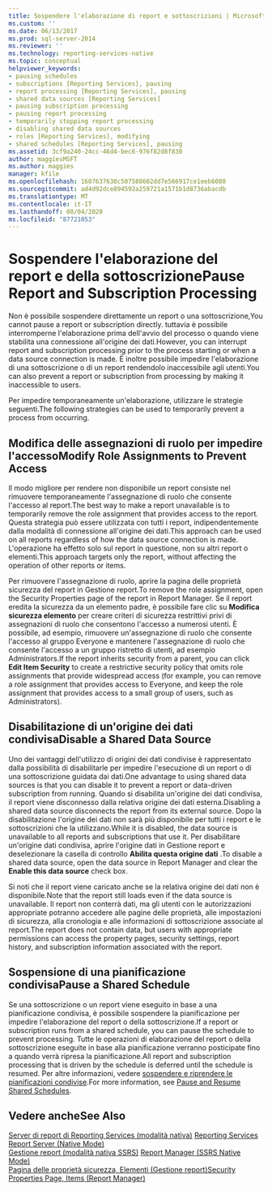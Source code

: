 ```yaml
---
title: Sospendere l'elaborazione di report e sottoscrizioni | Microsoft Docs
ms.custom: ''
ms.date: 06/13/2017
ms.prod: sql-server-2014
ms.reviewer: ''
ms.technology: reporting-services-native
ms.topic: conceptual
helpviewer_keywords:
- pausing schedules
- subscriptions [Reporting Services], pausing
- report processing [Reporting Services], pausing
- shared data sources [Reporting Services]
- pausing subscription processing
- pausing report processing
- temporarily stopping report processing
- disabling shared data sources
- roles [Reporting Services], modifying
- shared schedules [Reporting Services], pausing
ms.assetid: 3cf9a240-24cc-46d4-bec6-976f82d8f830
author: maggiesMSFT
ms.author: maggies
manager: kfile
ms.openlocfilehash: 1607637630c507588602dd7e566917ce1eeb6080
ms.sourcegitcommit: ad4d92dce894592a259721a1571b1d8736abacdb
ms.translationtype: MT
ms.contentlocale: it-IT
ms.lasthandoff: 08/04/2020
ms.locfileid: "87721053"
---
```

# <a name="pause-report-and-subscription-processing"></a><span data-ttu-id="a6bc5-102">Sospendere l'elaborazione del report e della sottoscrizione</span><span class="sxs-lookup"><span data-stu-id="a6bc5-102">Pause Report and Subscription Processing</span></span>
  <span data-ttu-id="a6bc5-103">Non è possibile sospendere direttamente un report o una sottoscrizione,</span><span class="sxs-lookup"><span data-stu-id="a6bc5-103">You cannot pause a report or subscription directly.</span></span> <span data-ttu-id="a6bc5-104">tuttavia è possibile interromperne l'elaborazione prima dell'avvio del processo o quando viene stabilita una connessione all'origine dei dati.</span><span class="sxs-lookup"><span data-stu-id="a6bc5-104">However, you can interrupt report and subscription processing prior to the process starting or when a data source connection is made.</span></span> <span data-ttu-id="a6bc5-105">È inoltre possibile impedire l'elaborazione di una sottoscrizione o di un report rendendolo inaccessibile agli utenti.</span><span class="sxs-lookup"><span data-stu-id="a6bc5-105">You can also prevent a report or subscription from processing by making it inaccessible to users.</span></span>  
  
 <span data-ttu-id="a6bc5-106">Per impedire temporaneamente un'elaborazione, utilizzare le strategie seguenti.</span><span class="sxs-lookup"><span data-stu-id="a6bc5-106">The following strategies can be used to temporarily prevent a process from occurring.</span></span>  
  
## <a name="modify-role-assignments-to-prevent-access"></a><span data-ttu-id="a6bc5-107">Modifica delle assegnazioni di ruolo per impedire l'accesso</span><span class="sxs-lookup"><span data-stu-id="a6bc5-107">Modify Role Assignments to Prevent Access</span></span>  
 <span data-ttu-id="a6bc5-108">Il modo migliore per rendere non disponibile un report consiste nel rimuovere temporaneamente l'assegnazione di ruolo che consente l'accesso al report.</span><span class="sxs-lookup"><span data-stu-id="a6bc5-108">The best way to make a report unavailable is to temporarily remove the role assignment that provides access to the report.</span></span> <span data-ttu-id="a6bc5-109">Questa strategia può essere utilizzata con tutti i report, indipendentemente dalla modalità di connessione all'origine dei dati.</span><span class="sxs-lookup"><span data-stu-id="a6bc5-109">This approach can be used on all reports regardless of how the data source connection is made.</span></span> <span data-ttu-id="a6bc5-110">L'operazione ha effetto solo sul report in questione, non su altri report o elementi.</span><span class="sxs-lookup"><span data-stu-id="a6bc5-110">This approach targets only the report, without affecting the operation of other reports or items.</span></span>  
  
 <span data-ttu-id="a6bc5-111">Per rimuovere l'assegnazione di ruolo, aprire la pagina delle proprietà sicurezza del report in Gestione report.</span><span class="sxs-lookup"><span data-stu-id="a6bc5-111">To remove the role assignment, open the Security Properties page of the report in Report Manager.</span></span> <span data-ttu-id="a6bc5-112">Se il report eredita la sicurezza da un elemento padre, è possibile fare clic su **Modifica sicurezza elemento** per creare criteri di sicurezza restrittivi privi di assegnazioni di ruolo che consentono l'accesso a numerosi utenti. È possibile, ad esempio, rimuovere un'assegnazione di ruolo che consente l'accesso al gruppo Everyone e mantenere l'assegnazione di ruolo che consente l'accesso a un gruppo ristretto di utenti, ad esempio Administrators.</span><span class="sxs-lookup"><span data-stu-id="a6bc5-112">If the report inherits security from a parent, you can click **Edit Item Security** to create a restrictive security policy that omits role assignments that provide widespread access (for example, you can remove a role assignment that provides access to Everyone, and keep the role assignment that provides access to a small group of users, such as Administrators).</span></span>  
  
## <a name="disable-a-shared-data-source"></a><span data-ttu-id="a6bc5-113">Disabilitazione di un'origine dei dati condivisa</span><span class="sxs-lookup"><span data-stu-id="a6bc5-113">Disable a Shared Data Source</span></span>  
 <span data-ttu-id="a6bc5-114">Uno dei vantaggi dell'utilizzo di origini dei dati condivise è rappresentato dalla possibilità di disabilitarle per impedire l'esecuzione di un report o di una sottoscrizione guidata dai dati.</span><span class="sxs-lookup"><span data-stu-id="a6bc5-114">One advantage to using shared data sources is that you can disable it to prevent a report or data-driven subscription from running.</span></span> <span data-ttu-id="a6bc5-115">Quando si disabilita un'origine dei dati condivisa, il report viene disconnesso dalla relativa origine dei dati esterna.</span><span class="sxs-lookup"><span data-stu-id="a6bc5-115">Disabling a shared data source disconnects the report from its external source.</span></span> <span data-ttu-id="a6bc5-116">Dopo la disabilitazione l'origine dei dati non sarà più disponibile per tutti i report e le sottoscrizioni che la utilizzano.</span><span class="sxs-lookup"><span data-stu-id="a6bc5-116">While it is disabled, the data source is unavailable to all reports and subscriptions that use it.</span></span> <span data-ttu-id="a6bc5-117">Per disabilitare un'origine dati condivisa, aprire l'origine dati in Gestione report e deselezionare la casella di controllo **Abilita questa origine dati** .</span><span class="sxs-lookup"><span data-stu-id="a6bc5-117">To disable a shared data source, open the data source in Report Manager and clear the **Enable this data source** check box.</span></span>  
  
 <span data-ttu-id="a6bc5-118">Si noti che il report viene caricato anche se la relativa origine dei dati non è disponibile.</span><span class="sxs-lookup"><span data-stu-id="a6bc5-118">Note that the report still loads even if the data source is unavailable.</span></span> <span data-ttu-id="a6bc5-119">Il report non conterrà dati, ma gli utenti con le autorizzazioni appropriate potranno accedere alle pagine delle proprietà, alle impostazioni di sicurezza, alla cronologia e alle informazioni di sottoscrizione associate al report.</span><span class="sxs-lookup"><span data-stu-id="a6bc5-119">The report does not contain data, but users with appropriate permissions can access the property pages, security settings, report history, and subscription information associated with the report.</span></span>  
  
## <a name="pause-a-shared-schedule"></a><span data-ttu-id="a6bc5-120">Sospensione di una pianificazione condivisa</span><span class="sxs-lookup"><span data-stu-id="a6bc5-120">Pause a Shared Schedule</span></span>  
 <span data-ttu-id="a6bc5-121">Se una sottoscrizione o un report viene eseguito in base a una pianificazione condivisa, è possibile sospendere la pianificazione per impedire l'elaborazione del report o della sottoscrizione.</span><span class="sxs-lookup"><span data-stu-id="a6bc5-121">If a report or subscription runs from a shared schedule, you can pause the schedule to prevent processing.</span></span> <span data-ttu-id="a6bc5-122">Tutte le operazioni di elaborazione del report o della sottoscrizione eseguite in base alla pianificazione verranno posticipate fino a quando verrà ripresa la pianificazione.</span><span class="sxs-lookup"><span data-stu-id="a6bc5-122">All report and subscription processing that is driven by the schedule is deferred until the schedule is resumed.</span></span> <span data-ttu-id="a6bc5-123">Per altre informazioni, vedere [sospendere e riprendere le pianificazioni condivise](schedules.md).</span><span class="sxs-lookup"><span data-stu-id="a6bc5-123">For more information, see [Pause and Resume Shared Schedules](schedules.md).</span></span>  
  
## <a name="see-also"></a><span data-ttu-id="a6bc5-124">Vedere anche</span><span class="sxs-lookup"><span data-stu-id="a6bc5-124">See Also</span></span>  
 <span data-ttu-id="a6bc5-125">[Server di report di Reporting Services &#40;modalità nativa&#41;](../report-server/reporting-services-report-server-native-mode.md) </span><span class="sxs-lookup"><span data-stu-id="a6bc5-125">[Reporting Services Report Server &#40;Native Mode&#41;](../report-server/reporting-services-report-server-native-mode.md) </span></span>  
 <span data-ttu-id="a6bc5-126">[Gestione report &#40;modalità nativa SSRS&#41;](../report-manager-ssrs-native-mode.md) </span><span class="sxs-lookup"><span data-stu-id="a6bc5-126">[Report Manager  &#40;SSRS Native Mode&#41;](../report-manager-ssrs-native-mode.md) </span></span>  
 [<span data-ttu-id="a6bc5-127">Pagina delle proprietà sicurezza, Elementi &#40;Gestione report&#41;</span><span class="sxs-lookup"><span data-stu-id="a6bc5-127">Security Properties Page, Items &#40;Report Manager&#41;</span></span>](../security-properties-page-items-report-manager.md)  
  
  
